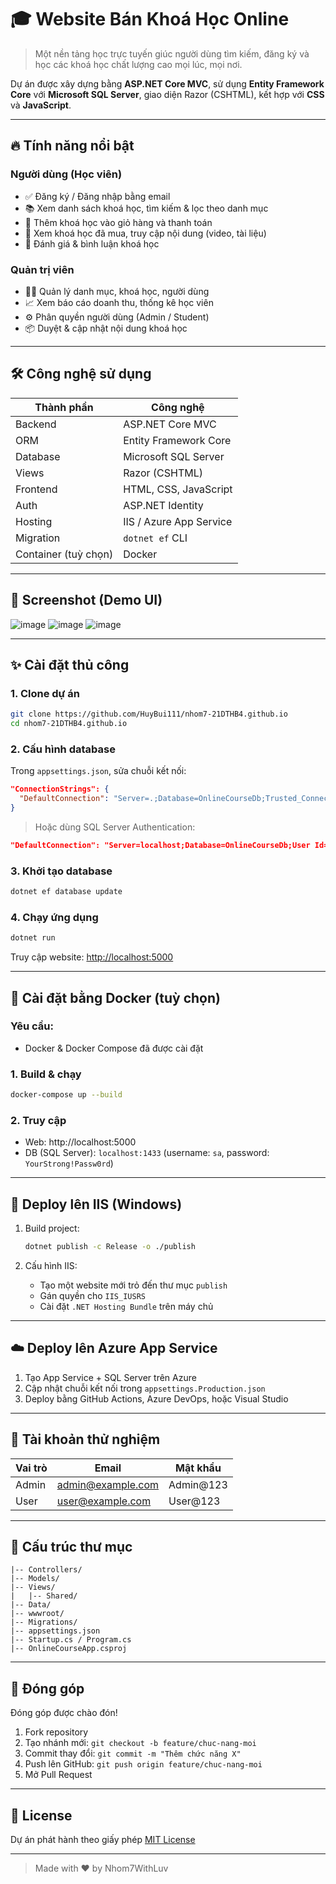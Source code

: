 # 🎓 Website Bán Khoá Học Online

> Một nền tảng học trực tuyến giúc người dùng tìm kiếm, đăng ký và học các khoá học chất lượng cao mọi lúc, mọi nơi.

Dự án được xây dựng bằng **ASP.NET Core MVC**, sử dụng **Entity Framework Core** với **Microsoft SQL Server**, giao diện Razor (CSHTML), kết hợp với **CSS** và **JavaScript**.

---

## 🔥 Tính năng nổi bật

### Người dùng (Học viên)
- ✅ Đăng ký / Đăng nhập bằng email
- 📚 Xem danh sách khoá học, tìm kiếm & lọc theo danh mục
- 🛒 Thêm khoá học vào giỏ hàng và thanh toán
- 📂 Xem khoá học đã mua, truy cập nội dung (video, tài liệu)
- 📝 Đánh giá & bình luận khoá học

### Quản trị viên
- 🧑‍💻 Quản lý danh mục, khoá học, người dùng
- 📈 Xem báo cáo doanh thu, thống kê học viên
- ⚙️ Phân quyền người dùng (Admin / Student)
- 📦 Duyệt & cập nhật nội dung khoá học

---

## 🛠️ Công nghệ sử dụng

| Thành phần | Công nghệ |
|------------|-----------|
| Backend    | ASP.NET Core MVC |
| ORM        | Entity Framework Core |
| Database   | Microsoft SQL Server |
| Views      | Razor (CSHTML) |
| Frontend   | HTML, CSS, JavaScript |
| Auth       | ASP.NET Identity |
| Hosting    | IIS / Azure App Service |
| Migration  | `dotnet ef` CLI |
| Container (tuỳ chọn) | Docker |

---

## 📸 Screenshot (Demo UI)
![image](https://github.com/user-attachments/assets/10ed2210-4fe3-4208-8f14-3b9a65d85df0)
![image](https://github.com/user-attachments/assets/b27d19ff-d1c8-4125-8d8d-1f2f71167082)
![image](https://github.com/user-attachments/assets/5c67d1cf-b518-483d-8283-7629c6aabe9e)

---

## ✨ Cài đặt thủ công

### 1. Clone dự án
```bash
git clone https://github.com/HuyBui111/nhom7-21DTHB4.github.io
cd nhom7-21DTHB4.github.io
```

### 2. Cấu hình database
Trong `appsettings.json`, sửa chuỗi kết nối:

```json
"ConnectionStrings": {
  "DefaultConnection": "Server=.;Database=OnlineCourseDb;Trusted_Connection=True;"
}
```

> Hoặc dùng SQL Server Authentication:
```json
"DefaultConnection": "Server=localhost;Database=OnlineCourseDb;User Id=sa;Password=YourPassword123;"
```

### 3. Khởi tạo database
```bash
dotnet ef database update
```

### 4. Chạy ứng dụng
```bash
dotnet run
```

Truy cập website: [http://localhost:5000](http://localhost:5000)

---

## 🐳 Cài đặt bằng Docker (tuỳ chọn)

### Yêu cầu:
- Docker & Docker Compose đã được cài đặt

### 1. Build & chạy
```bash
docker-compose up --build
```

### 2. Truy cập
- Web: http://localhost:5000  
- DB (SQL Server): `localhost:1433` (username: `sa`, password: `YourStrong!Passw0rd`)

---

## 📡 Deploy lên IIS (Windows)

1. Build project:  
   ```bash
   dotnet publish -c Release -o ./publish
   ```

2. Cấu hình IIS:
   - Tạo một website mới trỏ đến thư mục `publish`
   - Gán quyền cho `IIS_IUSRS`
   - Cài đặt `.NET Hosting Bundle` trên máy chủ

---

## ☁️ Deploy lên Azure App Service

1. Tạo App Service + SQL Server trên Azure
2. Cập nhật chuỗi kết nối trong `appsettings.Production.json`
3. Deploy bằng GitHub Actions, Azure DevOps, hoặc Visual Studio

---

## 🥪 Tài khoản thử nghiệm

| Vai trò | Email | Mật khẩu |
|--------|-------|----------|
| Admin  | admin@example.com | Admin@123 |
| User   | user@example.com  | User@123  |

---

## 📁 Cấu trúc thư mục

```
|-- Controllers/
|-- Models/
|-- Views/
|   |-- Shared/
|-- Data/
|-- wwwroot/
|-- Migrations/
|-- appsettings.json
|-- Startup.cs / Program.cs
|-- OnlineCourseApp.csproj
```

---

## 🤝 Đóng góp

Đóng góp được chào đón!

1. Fork repository
2. Tạo nhánh mới: `git checkout -b feature/chuc-nang-moi`
3. Commit thay đổi: `git commit -m "Thêm chức năng X"`
4. Push lên GitHub: `git push origin feature/chuc-nang-moi`
5. Mở Pull Request

---

## 📜 License

Dự án phát hành theo giấy phép [MIT License](LICENSE)

---

> Made with ❤️ by Nhom7WithLuv

